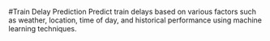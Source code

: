 #Train Delay Prediction
Predict train delays based on various factors such as weather, location, time of day, and historical performance using machine learning techniques.
